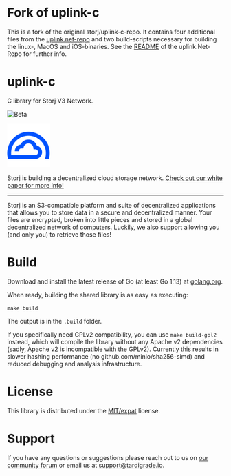 # Fork of uplink-c

This is a fork of the original storj/uplink-c-repo. It contains four additional files from the [uplink.net-repo](https://github.com/TopperDEL/uplink.net) and two build-scripts necessary for building the linux-, MacOS and iOS-binaries. See the [README](https://github.com/TopperDEL/uplink.net) of the uplink.Net-Repo for further info.

# uplink-c

C library for Storj V3 Network.

![Beta](https://img.shields.io/badge/version-beta-green.svg)

<img src="https://github.com/storj/storj/raw/master/resources/logo.png" width="100">

Storj is building a decentralized cloud storage network.
[Check out our white paper for more info!](https://storj.io/white-paper)

----

Storj is an S3-compatible platform and suite of decentralized applications that
allows you to store data in a secure and decentralized manner. Your files are
encrypted, broken into little pieces and stored in a global decentralized
network of computers. Luckily, we also support allowing you (and only you) to
retrieve those files!

# Build

Download and install the latest release of Go (at least Go 1.13) at [golang.org](https://golang.org/).

When ready, building the shared library is as easy as executing:

```
make build
```

The output is in the `.build` folder.

If you specifically need GPLv2 compatibility, you can use `make build-gpl2` instead,
which will compile the library without any Apache v2 dependencies (sadly, Apache v2
is incompatible with the GPLv2). Currently this results in slower hashing
performance (no github.com/minio/sha256-simd) and reduced debugging and
analysis infrastructure.

# License

This library is distributed under the
[MIT/expat](https://opensource.org/licenses/MIT) license.

# Support

If you have any questions or suggestions please reach out to us on
[our community forum](https://forum.storj.io/) or
email us at support@tardigrade.io.
